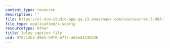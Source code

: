 ```yaml
---
content_type: resource
description: ''
file: https://ol-ocw-studio-app-qa.s3.amazonaws.com/courses/res-3-003-learn-to-build-your-own-videogame-with-the-unity-game-engine-and-microsoft-kinect-january-iap-2017/978c12b2d9e559f6b7fca0ee4433b53b_R8WOnNX8v9E.vtt
file_type: application/x-subrip
resourcetype: Other
title: 3play caption file
uid: 978c12b2-d9e5-59f6-b7fc-a0ee4433b53b
---
```

